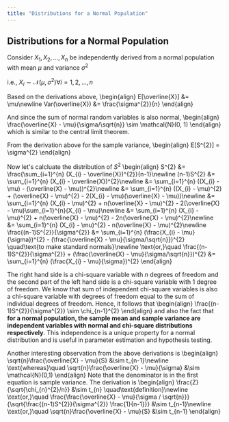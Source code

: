 ```yaml
---
title: "Distributions for a Normal Population"
---
```


## Distributions for a Normal Population

Consider $X_{1}, X_{2}, \ldots, X_{n}$ be independently derived from a normal population with mean $\mu$ and variance $\sigma^{2}$

i.e., $X_{i} \sim \mathcal{N}(\mu, \sigma^{2}) \forall i = 1, 2, \ldots, n$


Based on the derivations above,
\begin{align}
        E[\overline{X}] &= \mu\newline
        Var(\overline{X}) &= \frac{\sigma^{2}}{n}
    \end{align}

And since the sum of normal random variables is also normal,
\begin{align}
        \frac{\overline{X} - \mu}{\sigma/\sqrt{n}} \sim \mathcal{N}(0, 1)
    \end{align}
which is similar to the central limit theorem.


From the derivation above for the sample variance,
\begin{align}
        E[S^{2}] = \sigma^{2}
    \end{align}

Now let's calcluate the distribution of $S^{2}$
\begin{align}
        S^{2} &= \frac{\sum_{i=1}^{n} (X_{i} - \overline{X})^{2}}{n-1}\newline
        (n-1)S^{2} &= \sum_{i=1}^{n} (X_{i} - \overline{X})^{2}\newline
        &= \sum_{i=1}^{n} ((X_{i} - \mu) - (\overline{X} - \mu))^{2}\newline
        &= \sum_{i=1}^{n} ((X_{i} - \mu)^{2} + (\overline{X} - \mu)^{2} - 2(X_{i} - \mu)(\overline{X} - \mu))\newline
        &= \sum_{i=1}^{n} (X_{i} - \mu)^{2} + n(\overline{X} - \mu)^{2} - 2(\overline{X} - \mu)\sum_{i=1}^{n}(X_{i} - \mu)\newline
        &= \sum_{i=1}^{n} (X_{i} - \mu)^{2} + n(\overline{X} - \mu)^{2} - 2n(\overline{X} - \mu)^{2}\newline
        &= \sum_{i=1}^{n} (X_{i} - \mu)^{2} - n(\overline{X} - \mu)^{2}\newline
        \frac{(n-1)S^{2}}{\sigma^{2}} &= \sum_{i=1}^{n} (\frac{X_{i} - \mu}{\sigma})^{2} - (\frac{\overline{X} - \mu}{\sigma/\sqrt{n}})^{2} \quad\text{to make standard normals}\newline
        \text{or,}\quad \frac{(n-1)S^{2}}{\sigma^{2}} + (\frac{\overline{X} - \mu}{\sigma/\sqrt{n}})^{2} &= \sum_{i=1}^{n} (\frac{X_{i} - \mu}{\sigma})^{2}
    \end{align}

The right hand side is a chi-square variable with $n$ degrees of freedom and the second part of the left hand side is a chi-square variable with $1$ degree of freedom. We know that sum of independent chi-square variables is also a chi-square variable with degrees of freedom equal to the sum of individual degrees of freedom. Hence, it follows that
\begin{align}
        \frac{(n-1)S^{2}}{\sigma^{2}} \sim \chi_{n-1}^{2}
    \end{align}
and also the fact that **for a normal population, the sample mean and sample variance are independent variables with normal and chi-square distributions respectively**. This independence is a unique property for a normal distribution and is useful in parameter estimation and hypothesis testing.


Another interesting observation from the above derivations is
\begin{align}
        \sqrt{n}\frac{\overline{X} - \mu}{S} &\sim t_{n-1}\newline
        \text{whereas}\quad \sqrt{n}\frac{\overline{X} - \mu}{\sigma} &\sim \mathcal{N}(0,1)
    \end{align}
Note that the denominator is in the first equation is sample variance. The derivation is
\begin{align}
        \frac{Z}{\sqrt{\chi_{n}^{2}/n}} &\sim t_{n} \quad\text{definition}\newline
        \text{or,}\quad \frac{\frac{\overline{X} - \mu}{\sigma / \sqrt{n}}}{\sqrt{\frac{(n-1)S^{2}}{\sigma^{2}} \frac{1}{n-1}}} &\sim t_{n-1}\newline
        \text{or,}\quad \sqrt{n}\frac{\overline{X} - \mu}{S} &\sim t_{n-1}
    \end{align}

